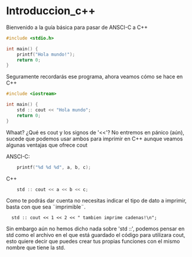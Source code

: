 # Introduccion_c++

Bienvenido a la guía básica para pasar de ANSCI-C a C++
```c
#include <stdio.h>

int main() {
	printf("Hola mundo!");
	return 0;
}
```
Seguramente recordarás ese programa, ahora veamos cómo se hace en C++
```c++
#include <iostream>

int main() {
	std :: cout << "Hola mundo";
	return 0;
}
```

Whaat? ¿Qué es cout y los signos de '<<'?
No entremos en pánico (aún), sucede que podemos usar ambos para imprimir en C++ aunque veamos algunas ventajas que ofrece cout

ANSCI-C:
```c
	printf("%d %d %d", a, b, c);
```
C++
```c++
	std :: cout << a << b << c;
```

Como te podrás dar cuenta no necesitas indicar el tipo de dato a imprimir, basta con que sea ¨imprimible¨. 

```
  std :: cout << 1 << 2 << " tambien imprime cadenas!\n";
```

Sin embargo aún no hemos dicho nada sobre 'std ::', podemos pensar en std como el archivo en el que está guardado el código para utilizara cout, esto quiere decir que puedes crear tus propias funciones con el mismo nombre que tiene la std.



